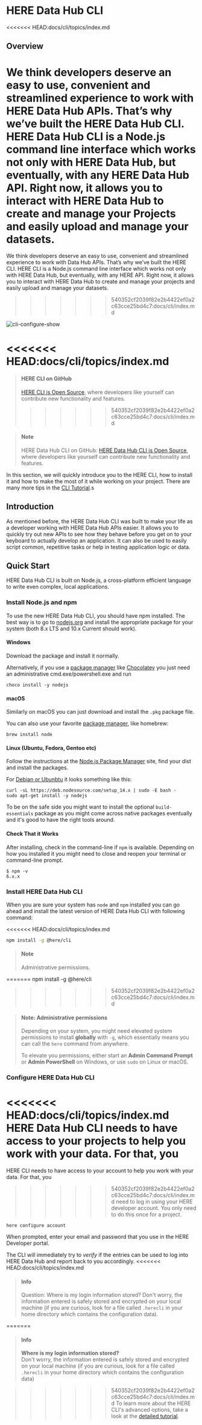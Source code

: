 # HERE Data Hub CLI

<<<<<<< HEAD:docs/cli/topics/index.md
## Overview

We think developers deserve an easy to use, convenient and streamlined experience to work with HERE Data Hub APIs. That’s why we’ve built the HERE Data Hub CLI. HERE Data Hub CLI is a Node.js command line interface which works not only with HERE Data Hub, but eventually, with any HERE Data Hub API. Right now, it allows you to interact with HERE Data Hub to create and manage your Projects and easily upload and manage your datasets.
=======
We think developers deserve an easy to use, convenient and streamlined experience to work with Data Hub APIs. That’s why we’ve built the HERE CLI. HERE CLI is a Node.js command line interface which works not only with HERE Data Hub, but eventually, with any HERE API. Right now, it allows you to interact with HERE Data Hub to create and manage your projects and easily upload and manage your datasets.
>>>>>>> 540352cf2039f82e2b4422ef0a2c63cce25bd4c7:docs/cli/index.md

![cli-configure-show](images/gifs/cli-configure-show.gif)

<<<<<<< HEAD:docs/cli/topics/index.md
=======
> #### HERE CLI on GitHub
>
>[HERE CLI is Open Source](https://github.com/heremaps/here-cli), where developers like yourself can contribute new functionality and features.
>>>>>>> 540352cf2039f82e2b4422ef0a2c63cce25bd4c7:docs/cli/index.md

> #### Note
> HERE Data Hub CLI on GitHub:
> [HERE Data Hub CLI is Open Source](https://github.com/heremaps/here-cli), where developers like
>  yourself can contribute new functionality and features.
    

In this section, we will quickly introduce you to the HERE CLI, how to install it and how to make the
most of it while working on your project. There are many more tips in the [CLI Tutorial](https://developer.here.com/tutorials/using-the-xyz-cli/).s

## Introduction

As mentioned before, the HERE Data Hub CLI was built to make your life as a developer working with HERE Data Hub APIs easier. It allows you to quickly try out new APIs to see how they behave before you get on to your keyboard to actually develop an application. It can also be used to easily script common, repetitive tasks or help in testing application logic or data.

## Quick Start

HERE Data Hub CLI is built on Node.js, a cross-platform efficient language to write even complex, local applications.

### Install Node.js and npm

To use the new HERE Data Hub CLI, you should have npm installed. The best way is to go to
[nodejs.org](https://nodejs.org/en/download/) and install the appropriate package for your
system (both 8.x LTS and 10.x Current should work).

#### Windows

Download the package and install it normally.

Alternatively, if you use a [package manager](https://nodejs.org/en/download/package-manager/#windows) like [Chocolatey](https://chocolatey.org/)
you just need an administrative cmd.exe/powershell.exe and run

    choco install -y nodejs

#### macOS

Similarly on macOS you can just download and install the `.pkg` package file.

You can also use your favorite [package manager](https://nodejs.org/en/download/package-manager/#macos), like homebrew:

    brew install node

#### Linux (Ubuntu, Fedora, Gentoo etc)

Follow the instructions at the [Node.js Package Manager](https://nodejs.org/en/download/package-manager/) site, find your dist and install the packages.

For [Debian or Ubunbtu](https://nodejs.org/en/download/package-manager/#debian-and-ubuntu-based-linux-distributions)
it looks something like this:

    curl -sL https://deb.nodesource.com/setup_14.x | sudo -E bash -
    sudo apt-get install -y nodejs

To be on the safe side you might want to install the optional `build-essentials` package as you might come across
native packages eventually and it's good to have the right tools around.

#### Check That it Works

After installing, check in the command-line if `npm` is available. Depending on how you installed it you might need to close and reopen your terminal or command-line prompt.

    $ npm -v
    6.x.x

### Install HERE Data Hub CLI

When you are sure your system has `node` and `npm` installed you can go ahead and install the latest
version of HERE Data Hub CLI with following command:

<<<<<<< HEAD:docs/cli/topics/index.md
``` sh
npm install -g @here/cli
```

> #### Note 
> Administrative permissions.

=======
    npm install -g @here/cli
>>>>>>> 540352cf2039f82e2b4422ef0a2c63cce25bd4c7:docs/cli/index.md

> #### Note: Administrative permissions
>
> Depending on your system, you might need elevated system permissions to install **globally** with `-g`,
    which essentially means you can call the `here` command from anywhere.
>
> To elevate you permissions, either start an **Admin Command Prompt** or **Admin PowerShell** on Windows,
    or use `sudo` on Linux or macOS.

### Configure HERE Data Hub CLI

<<<<<<< HEAD:docs/cli/topics/index.md
HERE Data Hub CLI needs to have access to your projects to help you work with your data. For that, you
=======
HERE CLI needs to have access to your account to help you work with your data. For that, you
>>>>>>> 540352cf2039f82e2b4422ef0a2c63cce25bd4c7:docs/cli/index.md
need to log in using your HERE developer account. You only need to do this once for a project.

    here configure account

When prompted, enter your email and password that you use in the HERE Developer portal.

The CLI will immediately try to *verify* if the entries can be
used to log into HERE Data Hub and report back to you accordingly.
<<<<<<< HEAD:docs/cli/topics/index.md


> #### Info
> Question: Where is my login information stored?
> Don't worry, the information entered is safely stored and encrypted on your 
> local machine (if you are curious, look for a file called `.herecli` in your 
> home directory which contains the configuration data).

    
    
=======

>#### Info
>
> **Where is my login information stored?**  
> Don't worry, the information entered is safely stored and encrypted on your local machine (if you are curious, look for a file called `.herecli` in your home directory
    which contains the configuration data)

>>>>>>> 540352cf2039f82e2b4422ef0a2c63cce25bd4c7:docs/cli/index.md
To learn more about the HERE CLI's advanced options, take a look at the [detailed tutorial](https://developer.here.com/tutorials/using-the-xyz-cli/).
